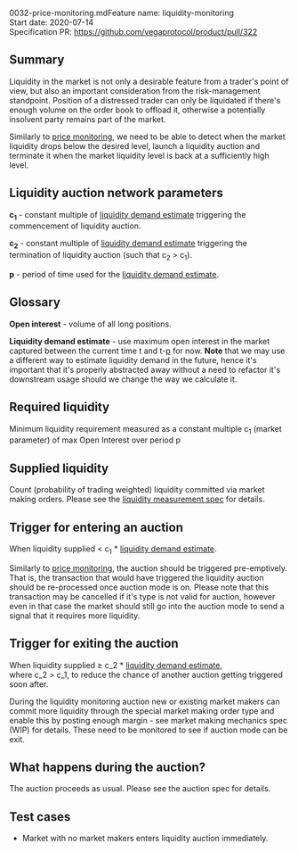 0032-price-monitoring.mdFeature name: liquidity-monitoring\
Start date: 2020-07-14\
Specification PR: https://github.com/vegaprotocol/product/pull/322

## Summary

Liquidity in the market is not only a desirable feature from a trader's point of view, but also an important consideration from the risk-management standpoint. Position of a distressed trader can only be liquidated if there's enough volume on the order book to offload it, otherwise a potentially insolvent party remains part of the market.

Similarly to [price monitoring](0037-price-monitoring.md), we need to be able to detect when the market liquidity drops below the desired level, launch a liquidity auction and terminate it when the market liquidity level is back at a sufficiently high level.

## Liquidity auction network parameters

**c<sub>1</sub>** - constant multiple of [liquidity demand estimate](#Glossary) triggering the commencement of liquidity auction.

**c<sub>2</sub>** - constant multiple of [liquidity demand estimate](#Glossary) triggering the termination of liquidity auction (such that c<sub>2</sub> > c<sub>1</sub>).

**p** - period of time used for the [liquidity demand estimate](#Glossary).

## Glossary

**Open interest** - volume of all long positions.

**Liquidity demand estimate** - use maximum open interest in the market captured between the current time t and t-[p](#Liquidity-auction-network-parameters) for now. **Note** that we may use a different way to estimate liquidity demand in the future, hence it's important that it's properly abstracted away without a need to refactor it's downstream usage should we change the way we calculate it.

## Required liquidity

Minimum liquidity requirement measured as a constant multiple c<sub>1</sub> (market parameter) of max Open Interest over period p

## Supplied liquidity

Count (probability of trading weighted) liquidity committed via market making orders. Please see the [liquidity measurement spec](0036-prob-weighted-liquidity-measure.ipynb) for details.

## Trigger for entering an auction

When liquidity supplied < c<sub>1</sub> * [liquidity demand estimate](#Glossary).

Similarly to [price monitoring](0037-price-monitoring.md), the auction should be triggered pre-emptively. That is, the transaction that would have triggered the liquidity auction should be re-processed once auction mode is on. Please note that this transaction may be cancelled if it's type is not valid for auction, however even in that case the market should still go into the auction mode to send a signal that it requires more liquidity.

## Trigger for exiting the auction

When liquidity supplied ≥ c_2 * [liquidity demand estimate](#Glossary), \
where c_2 > c_1, to reduce the chance of another auction getting triggered soon after.

During the liquidity monitoring auction new or existing market makers can commit more liquidity through the special market making order type and enable this by posting enough margin - see market making mechanics spec (WIP) for details. These need to be monitored to see if auction mode can be exit.

## What happens during the auction?

The auction proceeds as usual. Please see the auction spec for details.

## Test cases

* Market with no market makers enters liquidity auction immediately.
